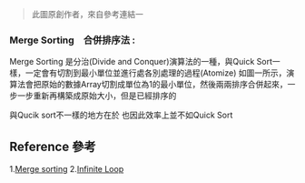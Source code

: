 > 此圖原創作者，來自參考連結一



### Merge Sorting　合併排序法 :

Merge Sorting 是分治(Divide and Conquer)演算法的一種，與Quick Sort一樣，一定會有切割到最小單位並進行處各別處理的過程(Atomize)
如圖一所示，演算法會把原始的數據Array切割成單位為1的最小單位，然後兩兩排序合併起來，一步一步重新再構築成原始大小，但是已經排序的

與Qucik sort不一樣的地方在於
也因此效率上並不如Quick Sort





## Reference 參考
1.[Merge sorting](http://alrightchiu.github.io/SecondRound/comparison-sort-merge-sorthe-bing-pai-xu-fa.html)
2.[Infinite Loop](http://program-lover.blogspot.com/2008/10/mergesort.html)
